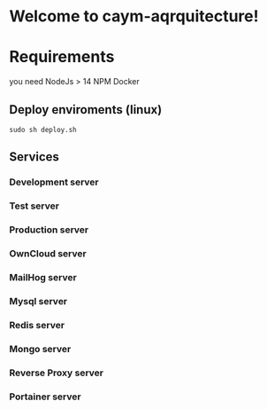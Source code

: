 # Welcome to caym-aqrquitecture!

# Requirements

you need
NodeJs > 14
NPM
Docker

## Deploy enviroments (linux)

    sudo sh deploy.sh


## Services

### Development server
### Test server
### Production server
### OwnCloud server
### MailHog server
### Mysql server
### Redis server
### Mongo server
### Reverse Proxy server
### Portainer server
